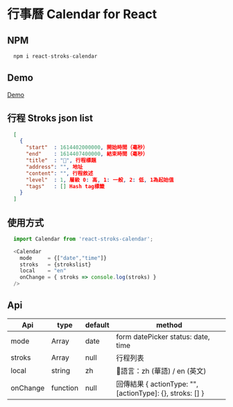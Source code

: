 # 行事曆 Calendar for React

## NPM
```js
  npm i react-stroks-calendar
```

## Demo
[Demo](https://1987showsun.github.io/calendar-for-react/index.html)

## 行程 Stroks json list
```json
  [
    {
      "start"  : 1614402000000, 開始時間（毫秒）
      "end"    : 1614407400000, 結束時間（毫秒）
      "title"  : "", 行程標題
      "address": "", 地址
      "content": "", 行程敘述
      "level"  : 1, 層級 0: 高, 1: 一般, 2: 低, 1為起始值
      "tags"   : [] Hash tag標籤
    }
  ]
```

## 使用方式
```js
  import Calendar from 'react-stroks-calendar';

  <Calendar
    mode     = {["date","time"]}
    stroks   = {strokslist}
    local    = "en"
    onChange = { stroks => console.log(stroks) }
  />
```

## Api
| Api                 | type              | default | method                                           |
| ------------------- | ----------------- | ------- | ------------------------------------------------ |
| mode                | Array             | date    | form datePicker status: date, time               | 
| stroks              | Array             | null    | 行程列表                                          |
| local               | string            | zh      | 語言：zh (華語) / en (英文)                        |
| onChange            | function          | null    | 回傳結果 { actionType: "", [actionType]: {}, stroks: [] }